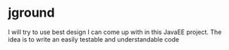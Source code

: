 # jground
I will try to use best design I can come up with in this JavaEE project. The idea is to write an easily testable and understandable code
